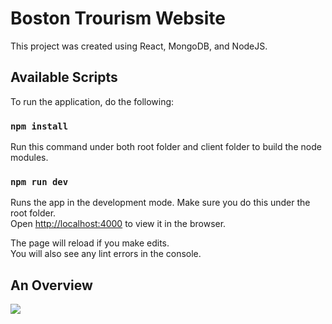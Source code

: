 # Boston Trourism Website

This project was created using React, MongoDB, and NodeJS.

## Available Scripts

To run the application, do the following:

### `npm install`
Run this command under both root folder and client folder to build the node modules.

### `npm run dev`
Runs the app in the development mode. Make sure you do this under the root folder.\
Open [http://localhost:4000](http://localhost:4000) to view it in the browser.

The page will reload if you make edits.\
You will also see any lint errors in the console.

## An Overview
![](https://github.com/mzhao99/Boston-Tourism-Website/blob/master/home-page.gif)

